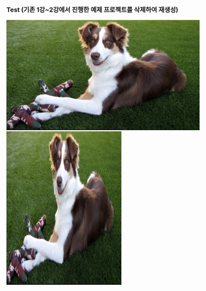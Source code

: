 ### Test (기존 1강~2강에서 진행한 예제 프로젝트를 삭제하여 재생성) 

<img width="" height="" src="./png/dog.png"></img>
<img width="300" height="400" src="./png/dog.png"></img>
